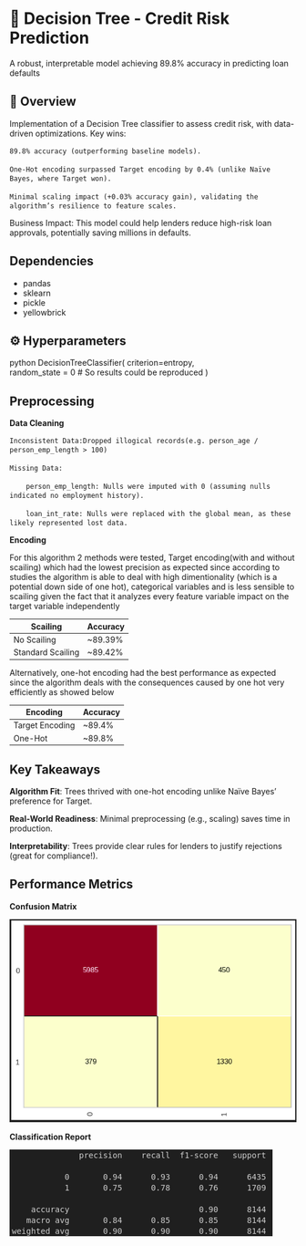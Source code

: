# 🌳 Decision Tree - Credit Risk Prediction  

A robust, interpretable model achieving 89.8% accuracy in predicting loan defaults

## 📌 Overview  
Implementation of a Decision Tree classifier to assess credit risk, with data-driven optimizations. Key wins:

    89.8% accuracy (outperforming baseline models).

    One-Hot encoding surpassed Target encoding by 0.4% (unlike Naïve Bayes, where Target won).

    Minimal scaling impact (+0.03% accuracy gain), validating the algorithm’s resilience to feature scales.

Business Impact: This model could help lenders reduce high-risk loan approvals, potentially saving millions in defaults.

## Dependencies
- pandas
- sklearn
- pickle
- yellowbrick

## ⚙️ Hyperparameters  
python
DecisionTreeClassifier(
    criterion=entropy,           
    random_state = 0             # So results could be reproduced
)

## Preprocessing
**Data Cleaning**

    Inconsistent Data:Dropped illogical records(e.g. person_age / person_emp_length > 100)

    Missing Data:
    
        person_emp_length: Nulls were imputed with 0 (assuming nulls indicated no employment history).

        loan_int_rate: Nulls were replaced with the global mean, as these likely represented lost data.


**Encoding**

For this algorithm 2 methods were tested, Target encoding(with and without scailing) which had the lowest precision as expected since according to studies the algorithm is able to deal with high dimentionality (which is a potential down side of one hot), categorical variables and is less sensible to scailing given the fact that it analyzes every feature variable impact on the target variable independently

|     Scailing      |  Accuracy  |
|-------------------|------------|
|    No Scailing    |   ~89.39%  |
| Standard Scailing |   ~89.42%  |

Alternatively, one-hot encoding had the best performance as expected since the algorithm deals with the consequences caused by one hot very efficiently as showed below

|     Encoding      |  Accuracy  |
|-------------------|------------|
|  Target Encoding  |   ~89.4%   |
|      One-Hot      |   ~89.8%   |


## Key Takeaways

**Algorithm Fit**: Trees thrived with one-hot encoding unlike Naïve Bayes’ preference for Target.

**Real-World Readiness**: Minimal preprocessing (e.g., scaling) saves time in production.

**Interpretability**: Trees provide clear rules for lenders to justify rejections (great for compliance!).

## Performance Metrics

**Confusion Matrix**

![Confusion Matrix](../../../images/decision_tree_cm.png)

**Classification Report**

![Classification Report](../../../images/decision_tree_cr.png)
